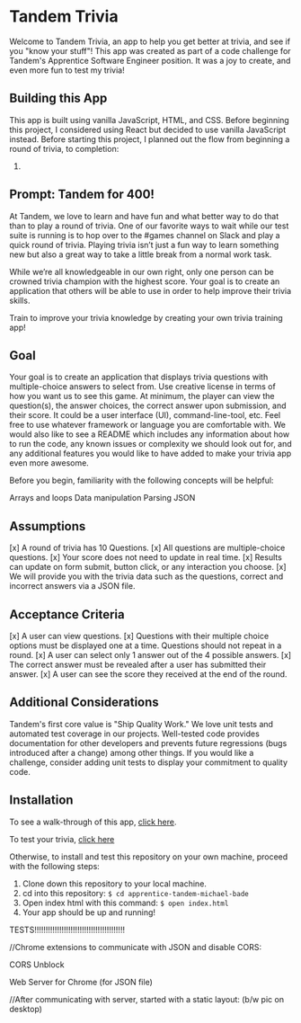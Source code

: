 # Tandem Trivia

Welcome to Tandem Trivia, an app to help you get better at trivia, and see if you "know your stuff"! This app was created as part of a code challenge for Tandem's Apprentice Software Engineer position. It was a joy to create, and even more fun to test my trivia!

## Building this App

This app is built using vanilla JavaScript, HTML, and CSS. Before beginning this project, I considered using React but decided to use vanilla JavaScript instead. Before starting this project, I planned out the flow from beginning a round of trivia, to completion:

1. 

## Prompt: Tandem for 400!

At Tandem, we love to learn and have fun and what better way to do that than to play a round of trivia. One of our favorite ways to wait while our test suite is running is to hop over to the #games channel on Slack and play a quick round of trivia. Playing trivia isn’t just a fun way to learn something new but also a great way to take a little break from a normal work task.

While we’re all knowledgeable in our own right, only one person can be crowned trivia champion with the highest score. Your goal is to create an application that others will be able to use in order to help improve their trivia skills.

Train to improve your trivia knowledge by creating your own trivia training app!

## Goal

Your goal is to create an application that displays trivia questions with multiple-choice answers to select from.
Use creative license in terms of how you want us to see this game. At minimum, the player can view the question(s), the answer choices, the correct answer upon submission, and their score. It could be a user interface (UI), command-line-tool, etc. Feel free to use whatever framework or language you are comfortable with. We would also like to see a README which includes any information about how to run the code, 
any known issues or complexity we should look out for, and any additional features you would like to have added to make your 
trivia app even more awesome.

Before you begin, familiarity with the following concepts will be helpful:

Arrays and loops 
Data manipulation 
Parsing JSON

## Assumptions
[x] A round of trivia has 10 Questions.
[x] All questions are multiple-choice questions.
[x] Your score does not need to update in real time.
[x] Results can update on form submit, button click, or any interaction you choose.
[x] We will provide you with the trivia data such as the questions, correct and incorrect answers via a JSON file. 

## Acceptance Criteria
[x] A user can view questions. 
[x] Questions with their multiple choice options must be displayed one at a time. Questions should not repeat in a round.
[x] A user can select only 1 answer out of the 4 possible answers. 
[x] The correct answer must be revealed after a user has submitted their answer.
[x] A user can see the score they received at the end of the round.

## Additional Considerations

Tandem's first core value is "Ship Quality Work." 
We love unit tests and automated test coverage in our projects. Well-tested code provides documentation for other developers and prevents future regressions (bugs introduced after a change) among other things. If you would like a challenge, consider adding unit tests to display your commitment to quality code.

## Installation

To see a walk-through of this app, [click here]().

To test your trivia, [click here](https://mbade1.github.io/apprentice-tandem-michael-bade/)

Otherwise, to install and test this repository on your own machine, proceed with the following steps:

1. Clone down this repository to your local machine.
2. cd into this repository: ```$ cd apprentice-tandem-michael-bade```
3. Open index html with this command: ```$ open index.html```
4. Your app should be up and running!

TESTS!!!!!!!!!!!!!!!!!!!!!!!!!!!!!!!!!!!!!!!!


//Chrome extensions to communicate with JSON and disable CORS:

CORS Unblock


Web Server for Chrome (for JSON file)

//After communicating with server, started with a static layout: (b/w pic on desktop)